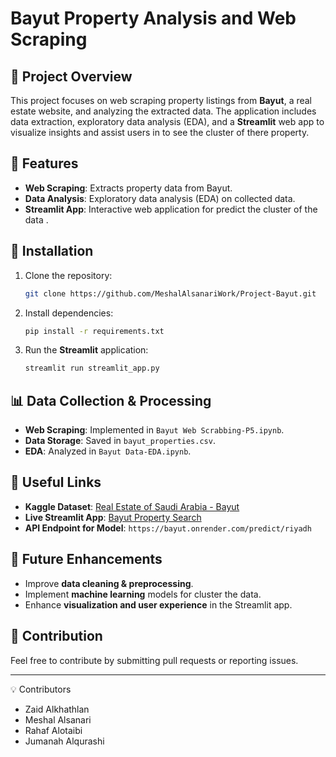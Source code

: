 # Bayut Property Analysis and Web Scraping

## 📌 Project Overview
This project focuses on web scraping property listings from **Bayut**, a real estate website, and analyzing the extracted data. The application includes data extraction, exploratory data analysis (EDA), and a **Streamlit** web app to visualize insights and assist users in to see the cluster of there property.

## 🚀 Features
- **Web Scraping**: Extracts property data from Bayut.
- **Data Analysis**: Exploratory data analysis (EDA) on collected data.
- **Streamlit App**: Interactive web application for predict the cluster of the data .


## 🔧 Installation
1. Clone the repository:
   ```bash
   git clone https://github.com/MeshalAlsanariWork/Project-Bayut.git
   ```
2. Install dependencies:
   ```bash
   pip install -r requirements.txt
   ```
3. Run the **Streamlit** application:
   ```bash
   streamlit run streamlit_app.py
   ```

## 📊 Data Collection & Processing
- **Web Scraping**: Implemented in `Bayut Web Scrabbing-P5.ipynb`.
- **Data Storage**: Saved in `bayut_properties.csv`.
- **EDA**: Analyzed in `Bayut Data-EDA.ipynb`.

## 🔗 Useful Links
- **Kaggle Dataset**: [Real Estate of Saudi Arabia - Bayut](https://www.kaggle.com/datasets/zaidalkhathlan/real-state-of-saudi-arabia-bayut)
- **Live Streamlit App**: [Bayut Property Search](https://usecase-8-project-5-bayuut.streamlit.app/)
- **API Endpoint for Model**: `https://bayut.onrender.com/predict/riyadh`


## 🔮 Future Enhancements
- Improve **data cleaning & preprocessing**.
- Implement **machine learning** models for cluster the data.
- Enhance **visualization and user experience** in the Streamlit app.

## 🤝 Contribution
Feel free to contribute by submitting pull requests or reporting issues.


---
💡 Contributors 
- Zaid Alkhathlan
- Meshal Alsanari
- Rahaf Alotaibi
- Jumanah Alqurashi



